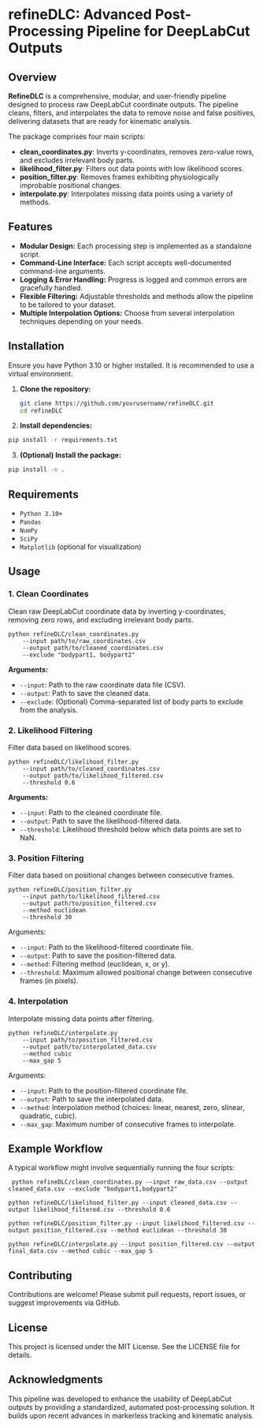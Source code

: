 # refineDLC: Advanced Post-Processing Pipeline for DeepLabCut Outputs

## Overview
**RefineDLC** is a comprehensive, modular, and user-friendly pipeline designed to process raw DeepLabCut coordinate outputs. The pipeline cleans, filters, and interpolates the data to remove noise and false positives, delivering datasets that are ready for kinematic analysis.

The package comprises four main scripts:
- **clean_coordinates.py**: Inverts y-coordinates, removes zero-value rows, and excludes irrelevant body parts.
- **likelihood_filter.py**: Filters out data points with low likelihood scores.
- **position_filter.py**: Removes frames exhibiting physiologically improbable positional changes.
- **interpolate.py**: Interpolates missing data points using a variety of methods.

## Features
- **Modular Design:** Each processing step is implemented as a standalone script.
- **Command-Line Interface:** Each script accepts well-documented command-line arguments.
- **Logging & Error Handling:** Progress is logged and common errors are gracefully handled.
- **Flexible Filtering:** Adjustable thresholds and methods allow the pipeline to be tailored to your dataset.
- **Multiple Interpolation Options:** Choose from several interpolation techniques depending on your needs.

## Installation
Ensure you have Python 3.10 or higher installed. It is recommended to use a virtual environment.

1. **Clone the repository:**
   ```bash
   git clone https://github.com/yourusername/refineDLC.git
   cd refineDLC
   ```

2.	**Install dependencies:**
  ```bash
  pip install -r requirements.txt
  ```

3.	**(Optional) Install the package:**
  ```bash
  pip install -e .
```



## Requirements
- `Python 3.10+`
- `Pandas`
- `NumPy`
- `SciPy`
- `Matplotlib` (optional for visualization)


## Usage

### 1. Clean Coordinates

Clean raw DeepLabCut coordinate data by inverting y-coordinates, removing zero rows, and excluding irrelevant body parts.

```
python refineDLC/clean_coordinates.py 
    --input path/to/raw_coordinates.csv 
    --output path/to/cleaned_coordinates.csv 
    --exclude "bodypart1, bodypart2"
```

**Arguments:**
- `--input`: Path to the raw coordinate data file (CSV).
- `--output`: Path to save the cleaned data.
- `--exclude`: (Optional) Comma-separated list of body parts to exclude from the analysis.

### 2. Likelihood Filtering

Filter data based on likelihood scores.

```
python refineDLC/likelihood_filter.py 
    --input path/to/cleaned_coordinates.csv 
    --output path/to/likelihood_filtered.csv 
    --threshold 0.6
```

**Arguments:**
- `--input`: Path to the cleaned coordinate file.
- `--output`: Path to save the likelihood-filtered data.
- `--threshold`: Likelihood threshold below which data points are set to NaN.

### 3. Position Filtering

Filter data based on positional changes between consecutive frames.

```
python refineDLC/position_filter.py 
    --input path/to/likelihood_filtered.csv 
    --output path/to/position_filtered.csv 
    --method euclidean 
    --threshold 30
```

Arguments:
- `--input`: Path to the likelihood-filtered coordinate file.
- `--output`: Path to save the position-filtered data.
- `--method`: Filtering method (euclidean, x, or y).
- `--threshold`: Maximum allowed positional change between consecutive frames (in pixels).

### 4. Interpolation

Interpolate missing data points after filtering.

```
python refineDLC/interpolate.py 
    --input path/to/position_filtered.csv 
    --output path/to/interpolated_data.csv 
    --method cubic 
    --max_gap 5
```

Arguments:
- `--input`: Path to the position-filtered coordinate file.
- `--output`: Path to save the interpolated data.
- `--method`: Interpolation method (choices: linear, nearest, zero, slinear, quadratic, cubic).
- `--max_gap`: Maximum number of consecutive frames to interpolate.

## Example Workflow

A typical workflow might involve sequentially running the four scripts:

` python refineDLC/clean_coordinates.py --input raw_data.csv --output cleaned_data.csv --exclude "bodypart1,bodypart2"` 

` python refineDLC/likelihood_filter.py --input cleaned_data.csv --output likelihood_filtered.csv --threshold 0.6 ` 

` python refineDLC/position_filter.py --input likelihood_filtered.csv --output position_filtered.csv --method euclidean --threshold 30 ` 

` python refineDLC/interpolate.py --input position_filtered.csv --output final_data.csv --method cubic --max_gap 5 ` 


## Contributing

Contributions are welcome! Please submit pull requests, report issues, or suggest improvements via GitHub.

## License

This project is licensed under the MIT License. See the LICENSE file for details.

## Acknowledgments

This pipeline was developed to enhance the usability of DeepLabCut outputs by providing a standardized, automated post-processing solution. It builds upon recent advances in markerless tracking and kinematic analysis.
